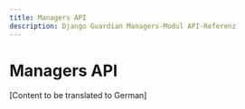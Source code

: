 ```yaml
---
title: Managers API
description: Django Guardian Managers-Modul API-Referenz
---
```


# Managers API

[Content to be translated to German]

<!-- This page content will be translated from the main English api/managers.md -->
